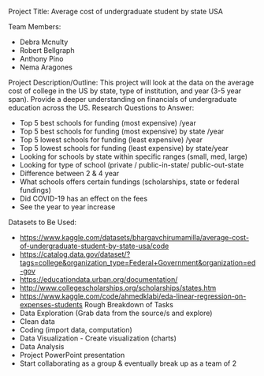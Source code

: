 
Project Title: Average cost of undergraduate student by state USA

Team Members:
-	Debra Mcnulty
-	Robert Bellgraph
-	Anthony Pino
-	Nema Aragones

Project Description/Outline:
This project will look at the data on the average cost of college in the US by state, type of institution, and year (3-5 year span). Provide a deeper understanding on financials of undergraduate education across the US.
Research Questions to Answer:
-	Top 5 best schools for funding (most expensive) /year
-	Top 5 best schools for funding (most expensive) by state /year
-	Top 5 lowest schools for funding (least expensive) /year
-	Top 5 lowest schools for funding (least expensive) by state/year
-	Looking for schools by state within specific ranges (small, med, large)
-	Looking for type of school (private / public-in-state/ public-out-state
-	Difference between 2 & 4 year 
-	What schools offers certain fundings (scholarships, state or federal fundings)
-	Did COVID-19 has an effect on the fees
-	See the year to year increase

Datasets to Be Used:
-	https://www.kaggle.com/datasets/bhargavchirumamilla/average-cost-of-undergraduate-student-by-state-usa/code
-	https://catalog.data.gov/dataset/?tags=college&organization_type=Federal+Government&organization=ed-gov
-	https://educationdata.urban.org/documentation/
-	http://www.collegescholarships.org/scholarships/states.htm
-	https://www.kaggle.com/code/ahmedklabi/eda-linear-regression-on-expenses-students
Rough Breakdown of Tasks 
-	Data Exploration (Grab data from the source/s and explore)
-	Clean data
-	Coding (import data, computation)
-	Data Visualization - Create visualization (charts)
-	Data Analysis
-	Project PowerPoint presentation
-	Start collaborating as a group & eventually break up as a team of 2 
